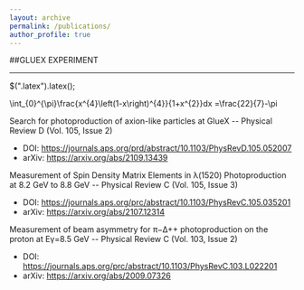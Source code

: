 ```yaml
---
layout: archive
permalink: /publications/
author_profile: true
---
```

##GLUEX EXPERIMENT
_________________

$(".latex").latex();


<div class="latex">  
    \int_{0}^{\pi}\frac{x^{4}\left(1-x\right)^{4}}{1+x^{2}}dx =\frac{22}{7}-\pi  
</div>

Search for photoproduction of axion-like particles at GlueX -- Physical Review D (Vol. 105, Issue 2)
  * DOI: https://journals.aps.org/prd/abstract/10.1103/PhysRevD.105.052007
  * arXiv: https://arxiv.org/abs/2109.13439

Measurement of Spin Density Matrix Elements in λ(1520) Photoproduction at 8.2 GeV to 8.8 GeV -- Physical Review C (Vol. 105, Issue 3)
  * DOI: https://journals.aps.org/prc/abstract/10.1103/PhysRevC.105.035201
  * arXiv: https://arxiv.org/abs/2107.12314

Measurement of beam asymmetry for π−∆++ photoproduction on the proton at Eγ=8.5 GeV -- Physical Review C (Vol. 103, Issue 2)
  * DOI: https://journals.aps.org/prc/abstract/10.1103/PhysRevC.103.L022201
  * arXiv: https://arxiv.org/abs/2009.07326



